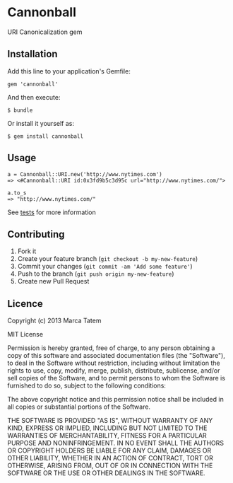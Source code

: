 # Cannonball

URI Canonicalization gem

## Installation

Add this line to your application's Gemfile:

    gem 'cannonball'

And then execute:

    $ bundle

Or install it yourself as:

    $ gem install cannonball

## Usage

    a = Cannonball::URI.new('http://www.nytimes.com')
    => <#Cannonball::URI id:0x3fd9b5c3d95c url="http://www.nytimes.com/">

    a.to_s
    => "http://www.nytimes.com/"

See [tests](spec/cannonball_spec.rb) for more information

## Contributing

1. Fork it
2. Create your feature branch (`git checkout -b my-new-feature`)
3. Commit your changes (`git commit -am 'Add some feature'`)
4. Push to the branch (`git push origin my-new-feature`)
5. Create new Pull Request

## Licence

Copyright (c) 2013 Marca Tatem

MIT License

Permission is hereby granted, free of charge, to any person obtaining
a copy of this software and associated documentation files (the
"Software"), to deal in the Software without restriction, including
without limitation the rights to use, copy, modify, merge, publish,
distribute, sublicense, and/or sell copies of the Software, and to
permit persons to whom the Software is furnished to do so, subject to
the following conditions:

The above copyright notice and this permission notice shall be
included in all copies or substantial portions of the Software.

THE SOFTWARE IS PROVIDED "AS IS", WITHOUT WARRANTY OF ANY KIND,
EXPRESS OR IMPLIED, INCLUDING BUT NOT LIMITED TO THE WARRANTIES OF
MERCHANTABILITY, FITNESS FOR A PARTICULAR PURPOSE AND
NONINFRINGEMENT. IN NO EVENT SHALL THE AUTHORS OR COPYRIGHT HOLDERS BE
LIABLE FOR ANY CLAIM, DAMAGES OR OTHER LIABILITY, WHETHER IN AN ACTION
OF CONTRACT, TORT OR OTHERWISE, ARISING FROM, OUT OF OR IN CONNECTION
WITH THE SOFTWARE OR THE USE OR OTHER DEALINGS IN THE SOFTWARE.